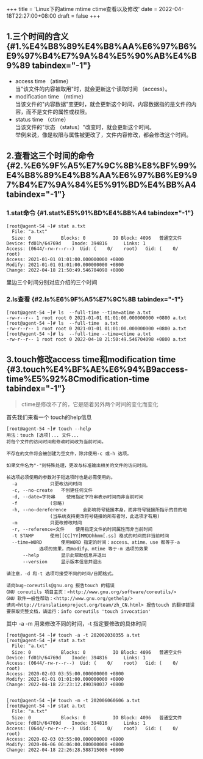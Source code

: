 +++
title = 'Linux下的atime mtime ctime查看以及修改'
date = 2022-04-18T22:27:00+08:00
draft = false
+++
## 1.三个时间的含义 {#1.%E4%B8%89%E4%B8%AA%E6%97%B6%E9%97%B4%E7%9A%84%E5%90%AB%E4%B9%89 tabindex="-1"}

-   access time （atime）\
    当"该文件的内容被取用"时，就会更新这个读取时间 （access）。
-   modification time （mtime）\
    当该文件的"内容数据"变更时，就会更新这个时间，内容数据指的是文件的内容，而不是文件的属性或权限。
-   status time （ctime）\
    当该文件的"状态 （status）"改变时，就会更新这个时间。\
    举例来说，像是权限与属性被更改了，文件内容修改，都会修改这个时间。

## 2.查看这三个时间的命令 {#2.%E6%9F%A5%E7%9C%8B%E8%BF%99%E4%B8%89%E4%B8%AA%E6%97%B6%E9%97%B4%E7%9A%84%E5%91%BD%E4%BB%A4 tabindex="-1"}

### 1.stat命令 {#1.stat%E5%91%BD%E4%BB%A4 tabindex="-1"}

``` {.shell .hljs}
[root@agent-54 ~]# stat a.txt
  File: "a.txt"
  Size: 0           Blocks: 0          IO Block: 4096   普通空文件
Device: fd01h/64769d    Inode: 394816      Links: 1
Access: (0644/-rw-r--r--)  Uid: (    0/    root)   Gid: (    0/    root)
Access: 2021-01-01 01:01:00.000000000 +0800
Modify: 2021-01-01 01:01:00.000000000 +0800
Change: 2022-04-18 21:50:49.546704098 +0800
```

里边三个时间分别对应介绍的三个时间

### 2.ls查看 {#2.ls%E6%9F%A5%E7%9C%8B tabindex="-1"}

``` {.shell .hljs}
[root@agent-54 ~]# ls  --full-time --time=atime a.txt
-rw-r--r-- 1 root root 0 2021-01-01 01:01:00.000000000 +0800 a.txt
[root@agent-54 ~]# ls  --full-time  a.txt
-rw-r--r-- 1 root root 0 2021-01-01 01:01:00.000000000 +0800 a.txt
[root@agent-54 ~]# ls  --full-time --time=ctime a.txt
-rw-r--r-- 1 root root 0 2022-04-18 21:50:49.546704098 +0800 a.txt
```

## 3.touch修改access time和modification time {#3.touch%E4%BF%AE%E6%94%B9access-time%E5%92%8Cmodification-time tabindex="-1"}

> ctime是修改不了的，它是随着另外两个时间的变化而变化

首先我们来看一个 touch的help信息

``` {.shell .hljs}
[root@agent-54 ~]# touch --help
用法：touch [选项]... 文件...
将每个文件的访问时间和修改时间改为当前时间。

不存在的文件将会被创建为空文件，除非使用-c 或-h 选项。

如果文件名为"-"则特殊处理，更改与标准输出相关的文件的访问时间。

长选项必须使用的参数对于短选项时也是必需使用的。
  -a            只更改访问时间
  -c, --no-create   不创建任何文件
  -d, --date=字符串    使用指定字符串表示时间而非当前时间
  -f            (忽略)
  -h, --no-dereference      会影响符号链接本身，而非符号链接所指示的目的地
                (当系统支持更改符号链接的所有者时，此选项才有用)
  -m            只更改修改时间
  -r, --reference=文件    使用指定文件的时间属性而非当前时间
  -t STAMP      使用[[CC]YY]MMDDhhmm[.ss] 格式的时间而非当前时间
  --time=WORD       使用WORD 指定的时间：access、atime、use 都等于-a
            选项的效果，而modify、mtime 等于-m 选项的效果
      --help        显示此帮助信息并退出
      --version     显示版本信息并退出

请注意，-d 和-t 选项可接受不同的时间/日期格式。

请向bug-coreutils@gnu.org 报告touch 的错误
GNU coreutils 项目主页：<http://www.gnu.org/software/coreutils/>
GNU 软件一般性帮助：<http://www.gnu.org/gethelp/>
请向<http://translationproject.org/team/zh_CN.html> 报告touch 的翻译错误
要获取完整文档，请运行：info coreutils 'touch invocation'
```

其中 -a -m 用来修改不同的时间，-t 指定要修改的具体时间

``` {.shell .hljs}
[root@agent-54 ~]# touch -a -t 202002030355 a.txt
[root@agent-54 ~]# stat a.txt
  File: "a.txt"
  Size: 0           Blocks: 0          IO Block: 4096   普通空文件
Device: fd01h/64769d    Inode: 394816      Links: 1
Access: (0644/-rw-r--r--)  Uid: (    0/    root)   Gid: (    0/    root)
Access: 2020-02-03 03:55:00.000000000 +0800
Modify: 2021-01-01 01:01:00.000000000 +0800
Change: 2022-04-18 22:23:12.490390037 +0800


[root@agent-54 ~]# touch -m -t 202006060606 a.txt
[root@agent-54 ~]# stat a.txt
  File: "a.txt"
  Size: 0           Blocks: 0          IO Block: 4096   普通空文件
Device: fd01h/64769d    Inode: 394816      Links: 1
Access: (0644/-rw-r--r--)  Uid: (    0/    root)   Gid: (    0/    root)
Access: 2020-02-03 03:55:00.000000000 +0800
Modify: 2020-06-06 06:06:00.000000000 +0800
Change: 2022-04-18 22:26:28.588715086 +0800
```
